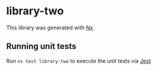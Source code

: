 # library-two

This library was generated with [Nx](https://nx.dev).

## Running unit tests

Run `nx test library-two` to execute the unit tests via [Jest](https://jestjs.io).
